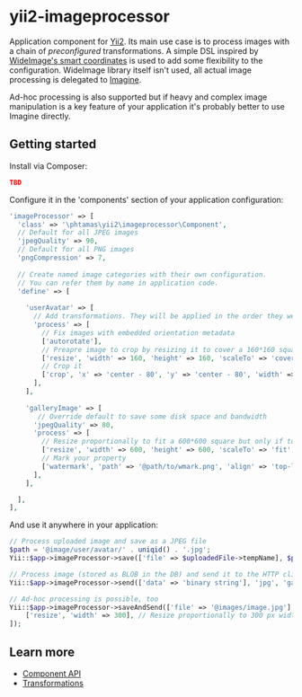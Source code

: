 # yii2-imageprocessor
Application component for [Yii2](https://github.com/yiisoft/yii2). Its main use case is to process images with a chain of _preconfigured_ transformations. A simple DSL inspired by [WideImage's smart coordinates](http://wideimage.sourceforge.net/documentation/smart-coordinates) is used to add some flexibility to the configuration. WideImage library itself isn't used, all actual image processing is delegated to [Imagine](https://github.com/avalanche123/Imagine).

Ad-hoc processing is also supported but if heavy and complex image manipulation is a key feature of your application it's probably better to use Imagine directly.

## Getting started
Install via Composer:
```json
TBD
```
Configure it in the 'components' section of your application configuration:
```php
'imageProcessor' => [
  'class' => '\phtamas\yii2\imageprocessor\Component',
  // Default for all JPEG images
  'jpegQuality' => 90,
  // Default for all PNG images
  'pngCompression' => 7,
  
  // Create named image categories with their own configuration.
  // You can refer them by name in application code.
  'define' => [
  
    'userAvatar' => [
      // Add transformations. They will be applied in the order they were defined.
      'process' => [
        // Fix images with embedded orientation metadata
        ['autorotate'],
        // Preapre image to crop by resizing it to cover a 160*160 square
        ['resize', 'width' => 160, 'height' => 160, 'scaleTo' => 'cover'],
        // Crop it
        ['crop', 'x' => 'center - 80', 'y' => 'center - 80', 'width' => 160, 'height' => 160],
      ],
    ],
    
    'galleryImage' => [
       // Override default to save some disk space and bandwidth
      'jpegQuality' => 80,
      'process' => [
        // Resize proportionally to fit a 600*600 square but only if too large
        ['resize', 'width' => 600, 'height' => 600, 'scaleTo' => 'fit', 'only' => 'down'],
        // Mark your property
        ['watermark', 'path' => '@path/to/wmark.png', 'align' => 'top-left', 'margin' => 20],
      ],
    ],

  ],
],
```
And use it anywhere in your application:
```php
// Process uploaded image and save as a JPEG file
$path = '@image/user/avatar/' . uniqid() . '.jpg';
Yii::$app->imageProcessor->save(['file' => $uploadedFile->tempName], $path, 'userAvatar');

// Process image (stored as BLOB in the DB) and send it to the HTTP client
Yii::$app->imageProcessor->send(['data' => 'binary string'], 'jpg', 'galleryImage');

// Ad-hoc processing is possible, too
Yii::$app->imageProcessor->saveAndSend(['file' => '@images/image.jpg'], $path, 'jpg', [
    ['resize', 'width' => 300], // Resize proportionally to 300 px width
]);

```
## Learn more
 * [Component API](doc/component-api.md)
 * [Transformations](doc/transformations.md)